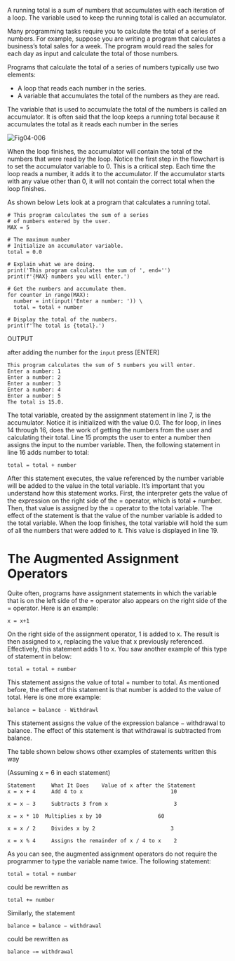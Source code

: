 A running total is a sum of numbers that accumulates with each iteration of a loop. The variable used to keep the running total is called an accumulator. 

Many programming tasks require you to calculate the total of a series of numbers. For example, suppose you are writing a program that calculates a business’s total sales for a week. The program would read the sales for each day as input and calculate the total of those numbers.

Programs that calculate the total of a series of numbers typically use two elements:
- A loop that reads each number in the series.
- A variable that accumulates the total of the numbers as they are read.

The variable that is used to accumulate the total of the numbers is called an accumulator. It is often said that the loop keeps a running total because it accumulates the total as it reads each number in the series

![Fig04-006](https://github.com/aalons012/Python-Notes/assets/75342059/f47311ab-9792-4078-b145-abbb00851254)

When the loop finishes, the accumulator will contain the total of the numbers that were read by the loop. Notice the first step in the flowchart is to set the accumulator variable to 0. This is a critical step. Each time the loop reads a number, it adds it to the accumulator. If the accumulator starts with any value other than 0, it will not contain the correct total when the loop finishes.

As shown below
Lets look at a program that calculates a running total.
```
# This program calculates the sum of a series
# of numbers entered by the user. 
MAX = 5

# The maximum number
# Initialize an accumulator variable.
total = 0.0

# Explain what we are doing.
print('This program calculates the sum of ', end='')
print(f'{MAX} numbers you will enter.')

# Get the numbers and accumulate them.
for counter in range(MAX):
  number = int(input('Enter a number: ')) \
  total = total + number

# Display the total of the numbers.
print(f'The total is {total}.')
```
OUTPUT

after adding the number for the ```input``` press [ENTER]
```
This program calculates the sum of 5 numbers you will enter.
Enter a number: 1 
Enter a number: 2
Enter a number: 3 
Enter a number: 4 
Enter a number: 5 
The total is 15.0.
```
The total variable, created by the assignment statement in line 7, is the accumulator. Notice it is initialized with the value 0.0. The for loop, in lines 14 through 16, does the work of getting the numbers from the user and calculating their total. Line 15 prompts the user to enter a number then assigns the input to the number variable. Then, the following statement in line 16 adds number to total:
```
total = total + number
```
After this statement executes, the value referenced by the number variable will be added to the value in the total variable. It’s important that you understand how this statement works. First, the interpreter gets the value of the expression on the right side of the = operator, which is total + number. Then, that value is assigned by the = operator to the total variable. The effect of the statement is that the value of the number variable is added to the total variable. When the loop finishes, the total variable will hold the sum of all the numbers that were added to it. This value is displayed in line 19.

The Augmented Assignment Operators
===================================

Quite often, programs have assignment statements in which the variable that is on the left side of the = operator also appears on the right side of the = operator. Here is an example:
```
x = x+1
```
On the right side of the assignment operator, 1 is added to x. The result is then assigned to x, replacing the value that x previously referenced. Effectively, this statement adds 1 to x. You saw another example of this type of statement in below:
```
total = total + number
```
This statement assigns the value of total + number to total. As mentioned before, the effect of this statement is that number is added to the value of total. Here is one more example:
```
balance = balance - Withdrawl
```
This statement assigns the value of the expression balance − withdrawal to balance. The effect of this statement is that withdrawal is subtracted from balance.

The table shown below shows other examples of statements written this way

(Assuming x = 6 in each statement)
```
Statement	  What It Does	  Value of x after the Statement
x = x + 4	  Add 4 to x	                        10

x = x − 3	  Subtracts 3 from x	                 3

x = x * 10	Multiplies x by 10	                60

x = x / 2	  Divides x by 2	                    3

x = x % 4	  Assigns the remainder of x / 4 to x	 2
```
As you can see, the augmented assignment operators do not require the programmer to type the variable name twice. The following statement:
```
total = total + number
```
could be rewritten as
```
total += number
```
Similarly, the statement
```
balance = balance − withdrawal
``` 
could be rewritten as
```
balance −= withdrawal
```

